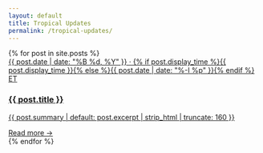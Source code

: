 ```yaml
---
layout: default
title: Tropical Updates
permalink: /tropical-updates/
---
```


<div class="posts-grid">
  {% for post in site.posts %}
    <article class="card">
      <a class="card__link" href="{{ post.url | relative_url }}">
        <time class="card__date">
          {{ post.date | date: "%B %d, %Y" }} ·
          {% if post.display_time %}{{ post.display_time }}{% else %}{{ post.date | date: "%-I %p" }}{% endif %} ET
        </time>
        <h3 class="card__title">{{ post.title }}</h3>
        <p class="card__summary">
          {{ post.summary | default: post.excerpt | strip_html | truncate: 160 }}
        </p>
        <span class="card__cta">Read more →</span>
      </a>
    </article>
  {% endfor %}
</div>
